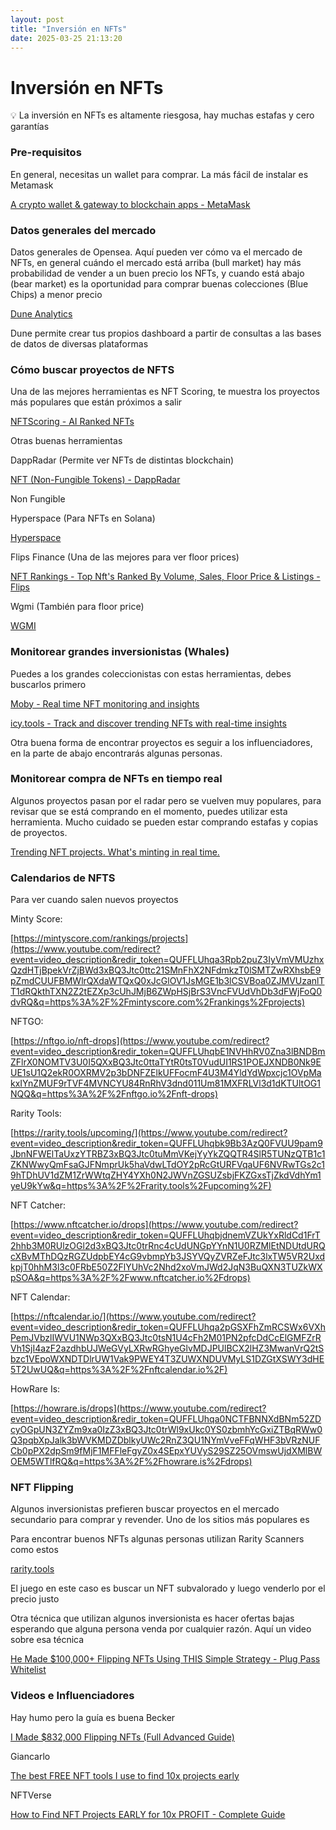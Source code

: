 ```yaml
---
layout: post
title: "Inversión en NFTs"
date: 2025-03-25 21:13:20
---
```


# Inversión en NFTs

<aside>
💡 La inversión en NFTs es altamente riesgosa, hay muchas estafas y cero garantías

</aside>

### **Pre-requisitos**

En general, necesitas un wallet para comprar. La más fácil de instalar es Metamask 

[A crypto wallet & gateway to blockchain apps - MetaMask](https://metamask.io/)

### Datos generales del mercado

Datos generales de Opensea. Aquí pueden ver cómo va el mercado de NFTs, en general cuándo el mercado está arriba (bull market) hay más probabilidad de vender a un buen precio los NFTs, y cuando está abajo (bear market) es la oportunidad para comprar buenas colecciones (Blue Chips) a menor precio

[Dune Analytics](https://dune.xyz/rchen8/opensea)

Dune permite crear tus propios dashboard a partir de consultas a las bases de datos de diversas plataformas

### Cómo buscar proyectos de NFTS

Una de las mejores herramientas es NFT Scoring, te muestra los proyectos más populares que están próximos a salir

[NFTScoring - AI Ranked NFTs](https://nftscoring.com/upcoming)

Otras buenas herramientas

DappRadar (Permite ver NFTs de distintas blockchain)

[NFT (Non-Fungible Tokens) - DappRadar](https://dappradar.com/nft)

Non Fungible

[](https://nonfungible.com/)

Hyperspace (Para NFTs en Solana)

[Hyperspace](https://hyperspace.xyz/)

Flips Finance (Una de las mejores para ver floor prices)

[NFT Rankings - Top Nft's Ranked By Volume, Sales, Floor Price & Listings - Flips](https://www.flips.finance/)

Wgmi (También para floor price)

[WGMI](https://wgmi.io/)

### Monitorear grandes inversionistas (Whales)

Puedes a los grandes coleccionistas con estas herramientas, debes buscarlos primero

[Moby - Real time NFT monitoring and insights](https://moby.gg/)

[icy.tools - Track and discover trending NFTs with real-time insights](https://icy.tools/)

Otra buena forma de encontrar proyectos es seguir a los influenciadores, en la parte de abajo encontrarás algunas personas.

### Monitorear compra de NFTs en tiempo real

Algunos proyectos pasan por el radar pero se vuelven muy populares, para revisar que se está comprando en el momento, puedes utilizar esta herramienta. Mucho cuidado se pueden estar comprando estafas y copias de proyectos.

[Trending NFT projects. What's minting in real time.](https://whatsminting.live/)

### Calendarios de NFTS

Para ver cuando salen nuevos proyectos

Minty Score:

[https://mintyscore.com/rankings/projects](https://www.youtube.com/redirect?event=video_description&redir_token=QUFFLUhqa3Rpb2puZ3IyVmVMUzhxQzdHTjBpekVrZjBWd3xBQ3Jtc0ttc21SMnFhX2NFdmkzT0lSMTZwRXhsbE9pZmdCUUFBMWlrQXdaWTQxQ0xJcGlOV1JsMGE1b3lCSVBoa0ZJMVUzanlTT1dRQkthTXN2Z2tEZXp3cUhJMjB6ZWpHSjBrS3VncFVUdVhDb3dFWjFoQ0dvRQ&q=https%3A%2F%2Fmintyscore.com%2Frankings%2Fprojects)

NFTGO:

[https://nftgo.io/nft-drops](https://www.youtube.com/redirect?event=video_description&redir_token=QUFFLUhqbE1NVHhRV0Zna3lBNDBmZFlrX0NOMTV3U0I5QXxBQ3Jtc0ttaTYtR0tsT0VudUI1RS1POEJXNDB0Nk9EUE1sU1Q2ekR0OXRMV2p3bDNFZElkUFFocmF4U3M4YldYdWpxcjc1OVpMakxIYnZMUF9rTVF4MVNCYU84RnRhV3dnd011Um81MXFRLVl3d1dKTUltOG1NQQ&q=https%3A%2F%2Fnftgo.io%2Fnft-drops)

Rarity Tools:

[https://rarity.tools/upcoming/](https://www.youtube.com/redirect?event=video_description&redir_token=QUFFLUhqbk9Bb3AzQ0FVUU9pam9JbnNFWElTaUxzYTRBZ3xBQ3Jtc0tuMmVKejYyYkZQQTR4SlR5TUNzQTB1c1ZKNWwyQmFsaGJFNmprUk5haVdwLTdOY2pRcGtURFVqaUF6NVRwTGs2c19hTDhUV1dZM1ZrWWtqZHY4YXh0N2JWVnZGSUZsbjFKZGxsTjZkdVdhYm1yeU9kYw&q=https%3A%2F%2Frarity.tools%2Fupcoming%2F)

NFT Catcher:

[https://www.nftcatcher.io/drops](https://www.youtube.com/redirect?event=video_description&redir_token=QUFFLUhqbjdnemVZUkYxRldCd1FrT2hhb3M0RUlzOGl2d3xBQ3Jtc0trRnc4cUdUNGpYYnN1U0RZMlEtNDUtdURQcXBvMThDQzRGZUdpbEY4cG9vbmpYb3JSYVQyZVRZeFJtc3lxTW5VR2UxdkpjT0hhM3l3c0FRbE50Z2FlYUhVc2Nhd2xoVmJWd2JqN3BuQXN3TUZkWXpSOA&q=https%3A%2F%2Fwww.nftcatcher.io%2Fdrops)

NFT Calendar:

[https://nftcalendar.io/](https://www.youtube.com/redirect?event=video_description&redir_token=QUFFLUhqa2pGSXFhZmRCSWx6VXhPemJVbzlIWVU1NWp3QXxBQ3Jtc0tsN1U4cFh2M01PN2pfcDdCcElGMFZrRVh1SjI4azF2azdhbUJWeGVyLXRwRGhyeGlvMDJPUlBCX2lHZ3MwanVrQ2tSbzc1VEpoWXNDTDlrUW1Vak9PWEY4T3ZUWXNDUVMyLS1DZGtXSWY3dHE5T2UwUQ&q=https%3A%2F%2Fnftcalendar.io%2F)

HowRare Is:

[https://howrare.is/drops](https://www.youtube.com/redirect?event=video_description&redir_token=QUFFLUhqa0NCTFBNNXdBNm52ZDcyOGpUN3ZYZm9xa0IzZ3xBQ3Jtc0trWl9xUkc0YS0zbmhYcGxiZTBqRWw0Q3pqbXpJalk3bWVKMDZDblkyUWc2RnZ3QU1NYmVveFFqWHF3bVRzNUFCb0pPX2dpSm9fMjF1MFFleFgyZ0x4SEpxYUVyS29SZ25OVmswUjdXMlBWOEM5WTlfRQ&q=https%3A%2F%2Fhowrare.is%2Fdrops)

### NFT Flipping

Algunos inversionistas prefieren buscar proyectos en el mercado secundario para comprar y revender. Uno de los sitios más populares es 

[](https://opensea.io/)

Para encontrar buenos NFTs algunas personas utilizan Rarity Scanners como estos

[rarity.tools](https://rarity.tools/)

[](https://raritysniffer.com/)

El juego en este caso es buscar un NFT subvalorado y luego venderlo por el precio justo

Otra técnica que utilizan algunos inversionista es hacer ofertas bajas esperando que alguna persona venda por cualquier razón. Aquí un video sobre esa técnica

[He Made $100,000+ Flipping NFTs Using THIS Simple Strategy -  Plug Pass Whitelist](https://www.youtube.com/watch?v=JR2oJoXUA8o)

### Videos e Influenciadores

Hay humo pero la guía es buena Becker

[I Made $832,000 Flipping NFTs (Full Advanced Guide)](https://www.youtube.com/watch?v=HIf2ecpTQ0A)

Giancarlo

[The best FREE NFT tools I use to find 10x projects early](https://www.youtube.com/watch?v=YLQ72Tjl1ak)

NFTVerse

[How to Find NFT Projects EARLY for 10x PROFIT - Complete Guide](https://www.youtube.com/watch?v=FqUqe-xdEo0)